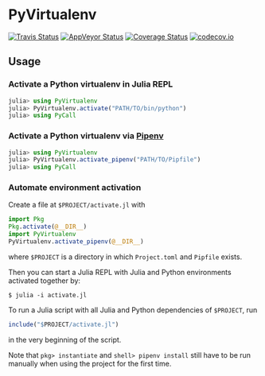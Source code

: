 # PyVirtualenv

[![Travis Status][travis-img]][travis-url]
[![AppVeyor Status][appveyor-img]][appveyor-url]
[![Coverage Status][coveralls-img]][coveralls-url]
[![codecov.io][codecov-img]][codecov-url]

## Usage

### Activate a Python virtualenv in Julia REPL

```julia
julia> using PyVirtualenv
julia> PyVirtualenv.activate("PATH/TO/bin/python")
julia> using PyCall
```

### Activate a Python virtualenv via [Pipenv]

[Pipenv]: https://pipenv.readthedocs.io/en/latest/

```julia
julia> using PyVirtualenv
julia> PyVirtualenv.activate_pipenv("PATH/TO/Pipfile")
julia> using PyCall
```

### Automate environment activation

Create a file at `$PROJECT/activate.jl` with

```julia
import Pkg
Pkg.activate(@__DIR__)
import PyVirtualenv
PyVirtualenv.activate_pipenv(@__DIR__)
```

where `$PROJECT` is a directory in which `Project.toml` and `Pipfile`
exists.

Then you can start a Julia REPL with Julia and Python environments
activated together by:

```console
$ julia -i activate.jl
```

To run a Julia script with all Julia and Python dependencies of `$PROJECT`,
run

```julia
include("$PROJECT/activate.jl")
```

in the very beginning of the script.

Note that `pkg> instantiate` and `shell> pipenv install` still have to
be run manually when using the project for the first time.


[travis-img]: https://travis-ci.org/tkf/PyVirtualenv.jl.svg?branch=master
[travis-url]: https://travis-ci.org/tkf/PyVirtualenv.jl
[appveyor-img]: https://ci.appveyor.com/api/projects/status/ju6capo97ao6wgjn/branch/master?svg=true
[appveyor-url]: https://ci.appveyor.com/project/tkf/pyvirtualenv-jl/branch/master
[coveralls-img]: https://coveralls.io/repos/tkf/PyVirtualenv.jl/badge.svg?branch=master&service=github
[coveralls-url]: https://coveralls.io/github/tkf/PyVirtualenv.jl?branch=master
[codecov-img]: http://codecov.io/github/tkf/PyVirtualenv.jl/coverage.svg?branch=master
[codecov-url]: http://codecov.io/github/tkf/PyVirtualenv.jl?branch=master
